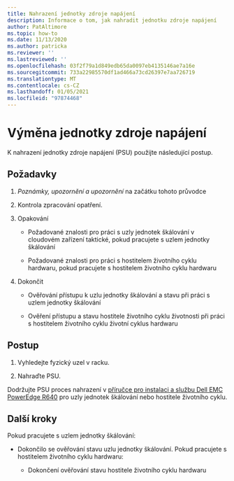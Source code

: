 ```yaml
---
title: Nahrazení jednotky zdroje napájení
description: Informace o tom, jak nahradit jednotku zdroje napájení
author: PatAltimore
ms.topic: how-to
ms.date: 11/13/2020
ms.author: patricka
ms.reviewer: ''
ms.lastreviewed: ''
ms.openlocfilehash: 03f2f79a1d849edb65da0097eb4135146ae7a16e
ms.sourcegitcommit: 733a22985570df1ad466a73cd26397e7aa726719
ms.translationtype: MT
ms.contentlocale: cs-CZ
ms.lasthandoff: 01/05/2021
ms.locfileid: "97874468"
---
```

# <a name="replacing-a-power-supply-unit"></a>Výměna jednotky zdroje napájení

K nahrazení jednotky zdroje napájení (PSU) použijte následující postup.

## <a name="prerequisites"></a>Požadavky

1.  *Poznámky, upozornění a upozornění* na začátku tohoto průvodce

2.  Kontrola zpracování opatření.

3.  Opakování

    -   Požadované znalosti pro práci s uzly jednotek škálování v cloudovém zařízení taktické, pokud pracujete s uzlem jednotky škálování

    -   Požadované znalosti pro práci s hostitelem životního cyklu hardwaru, pokud pracujete s hostitelem životního cyklu hardwaru

4.  Dokončit

    -   Ověřování přístupu k uzlu jednotky škálování a stavu při práci s uzlem jednotky škálování

    -   Ověření přístupu a stavu hostitele životního cyklu životnosti při práci s hostitelem životního cyklu životní cyklus hardwaru

## <a name="steps"></a>Postup

1.  Vyhledejte fyzický uzel v racku.

2.  Nahraďte PSU.

Dodržujte PSU proces nahrazení v [příručce pro instalaci a službu Dell EMC PowerEdge R640](https://www.dell.com/support/manuals/us/en/04/poweredge-r640/per640_ism_pub/dell-emc-poweredge-r640-overview?guid=guid-f39be9ba-158c-45e3-b8b1-f07bb750d6d4) pro uzly jednotek škálování nebo hostitele životního cyklu.

## <a name="next-steps"></a>Další kroky

Pokud pracujete s uzlem jednotky škálování:

-   Dokončilo se ověřování stavu uzlu jednotky škálování. Pokud pracujete s hostitelem životního cyklu hardwaru:

    -   Dokončení ověřování stavu hostitele životního cyklu hardwaru
    
